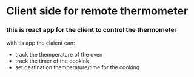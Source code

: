 # Client side for remote thermometer

### this is react app for the client to control the thermometer

with tis app the claient can:
- track the themperature of the oven
- track the timer of the cookink
- set destination themperature/time for the cooking

